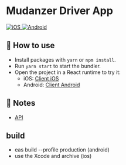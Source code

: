 # Mudanzer Driver App

<p>
  <!-- iOS -->
  <a href="https://mudanzer.github.io/mudanzerDA/index.html">
    <img alt="iOS" longdesc="Supports Expo iOS" src="https://img.shields.io/badge/iOS-4630EB.svg?style=flat-square&logo=APPLE&labelColor=999999&logoColor=fff" />
  </a>
  <!-- Android -->
  <a href="https://mudanzer.github.io/mudanzerDA/index.html">
    <img alt="Android" longdesc="Supports Expo Android" src="https://img.shields.io/badge/Android-4630EB.svg?style=flat-square&logo=ANDROID&labelColor=A4C639&logoColor=fff" />
  </a>
</p>

## 🚀 How to use

- Install packages with `yarn` or `npm install`.
- Run `yarn start` to start the bundler.
- Open the project in a React runtime to try it:
  - iOS: [Client iOS](https://itunes.apple.com/app/apple-store/id982107779)
  - Android: [Client Android](https://play.google.com/store/apps/details?id=host.exp.exponent&referrer=blankexample)

## 📝 Notes

- [API](https://swagger-ui.swarm.gazelkin.local/?url=https%3A%2F%2Fdocs.crm-dev.gazelkin.local/api-drivers-mudanzer/swagger.yml%3Fraw%3D1#/)

## build 

- eas build --profile production (android)
- use the Xcode and archive (ios)